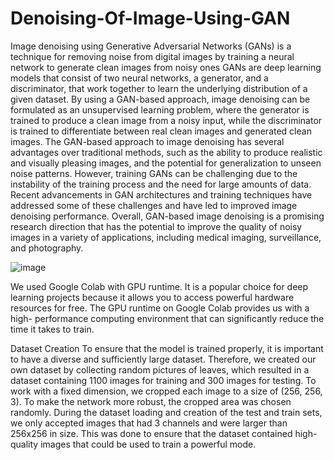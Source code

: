 # Denoising-Of-Image-Using-GAN
Image denoising using Generative Adversarial Networks (GANs) is a technique for removing noise from digital images by training a neural network to generate clean images from noisy ones GANs are deep learning models
that consist of two neural networks, a generator, and a discriminator, that work together to learn the underlying distribution of a given dataset. By using a GAN-based approach, image denoising can be formulated as an unsupervised learning problem, where the generator is trained to produce a clean image from a noisy input, while the discriminator is trained to differentiate between real clean images and generated clean images. The GAN-based approach to image denoising has several advantages over traditional methods, such as the ability to produce realistic and visually pleasing images, and the potential for generalization to unseen noise patterns. However, training GANs can be challenging due to the instability of the training process and the need for large amounts of data. Recent advancements in GAN architectures and training techniques have addressed some of these challenges and have led to improved image denoising performance. Overall, GAN-based image denoising is a promising research direction that has the potential to improve the quality of noisy images in a variety of applications, including medical imaging, surveillance, and photography.

![image](https://github.com/Ujjwalh/Denoising-Of-Image-Using-GAN/assets/69312276/aa589d40-0b7b-4493-a3a3-3d2aeef79290)


We used Google Colab with GPU runtime. It is a popular choice for deep learning projects because it allows you to access powerful hardware resources for free. The GPU runtime on Google Colab provides us with a high- performance computing environment that can significantly reduce the time it takes to train.

Dataset Creation
To ensure that the model is trained properly, it is important to have a diverse and sufficiently large dataset. Therefore, we created our own dataset by collecting random pictures of leaves, which resulted in a dataset containing 1100 images for training and 300 images for testing. To work with a fixed dimension, we cropped each image to a size of (256, 256, 3). To make the network more robust, the cropped area was chosen randomly. During the dataset loading and creation of the test and train sets, we only accepted images that had 3 channels and were larger than 256x256 in size. This was done to ensure that the dataset contained high-quality images that could be used to train a powerful mode.

